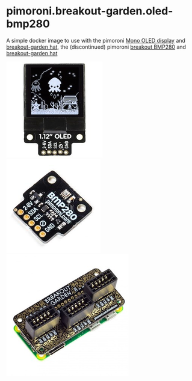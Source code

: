 # pimoroni.breakout-garden.oled-bmp280
A simple docker image to use with the pimoroni [Mono OLED display](https://shop.pimoroni.com/products/1-12-oled-breakout) and [breakout-garden hat](https://shop.pimoroni.com/products/breakout-garden-mini-i2c), the (discontinued) pimoroni [breakout BMP280](https://shop.pimoroni.com/products/bmp280-breakout-temperature-pressure-altitude-sensor) and [breakout-garden hat](https://shop.pimoroni.com/products/breakout-garden-mini-i2c)

![](https://raw.githubusercontent.com/promethee/pimoroni.breakout-garden.oled/main/i2c-oled-variant-image_1024x1024.jpg)
![](https://raw.githubusercontent.com/promethee/pimoroni.breakout-garden.bmp280/main/BMP280-1_1024x1024.jpg)
![](https://raw.githubusercontent.com/promethee/pimoroni.breakout-garden/main/breakout_garden_phat_1_of_5_large.jpg)
